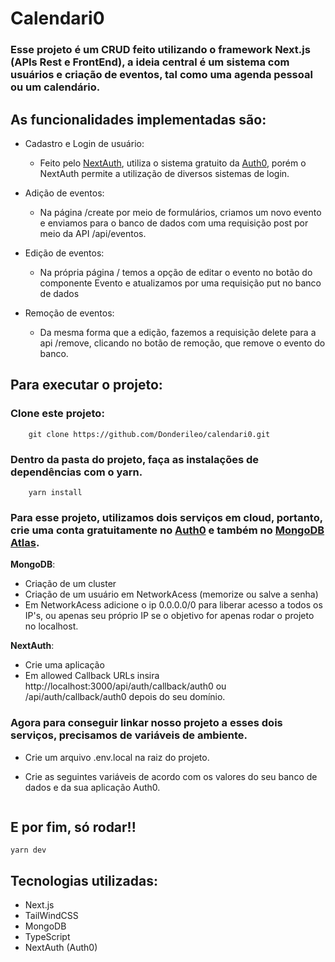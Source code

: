 # Calendari0

### Esse projeto é um CRUD feito utilizando o framework Next.js (APIs Rest e FrontEnd), a ideia central é um sistema com usuários e criação de eventos, tal como uma agenda pessoal ou um calendário.

## As funcionalidades implementadas são:

* Cadastro e Login de usuário:
    * Feito pelo [NextAuth](https://next-auth.js.org/), utiliza o sistema gratuito da [Auth0](https://auth0.com/), porém o NextAuth permite a utilização de diversos sistemas de login.

* Adição de eventos:
    * Na página /create por meio de formulários, criamos um novo evento e enviamos para o banco de dados com uma requisição post por meio da API /api/eventos.

* Edição de eventos:
    * Na própria página / temos a opção de editar o evento no botão do componente Evento e atualizamos por uma requisição put no banco de dados

* Remoção de eventos:
    * Da mesma forma que a edição, fazemos a requisição delete para a api /remove, clicando no botão de remoção, que remove o evento do banco.

## Para executar o projeto:

### Clone este projeto:

```
    git clone https://github.com/Donderileo/calendari0.git
```

### Dentro da pasta do projeto, faça as instalações de dependências com o yarn.

```
    yarn install
```

### Para esse projeto, utilizamos dois serviços em cloud, portanto, crie uma conta gratuitamente no [Auth0](https://auth0.com/) e também no [MongoDB Atlas](https://www.mongodb.com/cloud/atlas/register).

**MongoDB**:

* Criação de um cluster
* Criação de um usuário em NetworkAcess (memorize ou salve a senha)
* Em NetworkAcess adicione o ip 0.0.0.0/0 para liberar acesso a todos os IP's, ou apenas seu próprio IP se o objetivo for apenas rodar o projeto no localhost.


**NextAuth**:

* Crie uma aplicação
* Em allowed Callback URLs insira http://localhost:3000/api/auth/callback/auth0 ou /api/auth/callback/auth0 depois do seu domínio.

### Agora para conseguir linkar nosso projeto a esses dois serviços, precisamos de variáveis de ambiente.

* Crie um arquivo .env.local na raiz do projeto.
* Crie as seguintes variáveis de acordo com os valores do seu banco de dados e da sua aplicação Auth0.

    ```
    
    ```

## E por fim, só rodar!!

```
yarn dev
```

## Tecnologias utilizadas:

* Next.js
* TailWindCSS
* MongoDB
* TypeScript
* NextAuth (Auth0)

